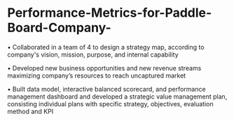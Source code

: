 # Performance-Metrics-for-Paddle-Board-Company- 
•	Collaborated in a team of 4 to design a strategy map, according to company's vision, mission, purpose, and internal capability

•	Developed new business opportunities and new revenue streams maximizing company’s resources to reach uncaptured market 

•	Built data model, interactive balanced scorecard, and performance management dashboard and developed a strategic value management plan, consisting individual plans with specific strategy, objectives, evaluation method and KPI
